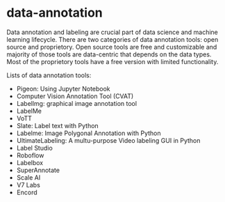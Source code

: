 # data-annotation

Data annotation and labeling are crucial part of data science and machine learning lifecycle. There are two categories of data annotation tools: open source and proprietory. Open source tools are free and customizable and majority of those tools are data-centric that depends on the data types. Most of the proprietory tools have a free version with limited functionality.

Lists of data annotation tools:
- Pigeon: Using Jupyter Notebook
- Computer Vision Annotation Tool (CVAT)
- Labellmg: graphical image annotation tool
- LabelMe
- VoTT
- Slate: Label text with Python 
- Labelme: Image Polygonal Annotation with Python
- UltimateLabeling: A multu-purpose Video labeling GUI in Python
- Label Studio
- Roboflow
- Labelbox
- SuperAnnotate
- Scale AI
- V7 Labs
- Encord
